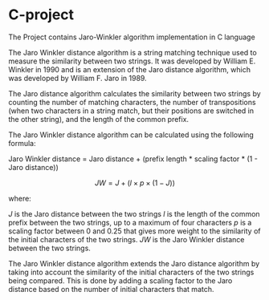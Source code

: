 # C-project

The Project contains Jaro-Winkler algorithm implementation in C language 

The Jaro Winkler distance algorithm is a string matching technique used to measure the similarity between two strings. It was developed by William E. Winkler in 1990 and is an extension of the Jaro distance algorithm, which was developed by William F. Jaro in 1989.

The Jaro distance algorithm calculates the similarity between two strings by counting the number of matching characters, the number of transpositions (when two characters in a string match, but their positions are switched in the other string), and the length of the common prefix.

The Jaro Winkler distance algorithm can be calculated using the following formula:

Jaro Winkler distance = Jaro distance + (prefix length * scaling factor * (1 - Jaro distance))

$$JW = J + (l \times p \times (1 - J))$$

where:

$J$ is the Jaro distance between the two strings
$l$ is the length of the common prefix between the two strings, up to a maximum of four characters
$p$ is a scaling factor between 0 and 0.25 that gives more weight to the similarity of the initial characters of the two strings.
$JW$ is the Jaro Winkler distance between the two strings.

The Jaro Winkler distance algorithm extends the Jaro distance algorithm by taking into account the similarity of the initial characters of the two strings being compared. This is done by adding a scaling factor to the Jaro distance based on the number of initial characters that match.
